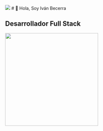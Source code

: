 [![](https://content.linkedin.com/content/dam/me/business/en-us/amp/brand-site/v2/bg/LI-Bug.svg.original.svg)](https://www.linkedin.com/in/ivan-becerra-dev/) # 👋 Hola, Soy Iván Becerra 

## Desarrollador Full Stack

<img src="https://media.giphy.com/media/qgQUggAC3Pfv687qPC/giphy.gif" width="300px"/>
<!--
**IvanBecerraA/IvanBecerraA** is a ✨ _special_ ✨ repository because its `README.md` (this file) appears on your GitHub profile.

Here are some ideas to get you started:

- 🔭 I’m currently working on ...
- 🌱 I’m currently learning ...
- 👯 I’m looking to collaborate on ...
- 🤔 I’m looking for help with ...
- 💬 Ask me about ...
- 📫 How to reach me: ...
- 😄 Pronouns: ...
- ⚡ Fun fact: ...
-->
